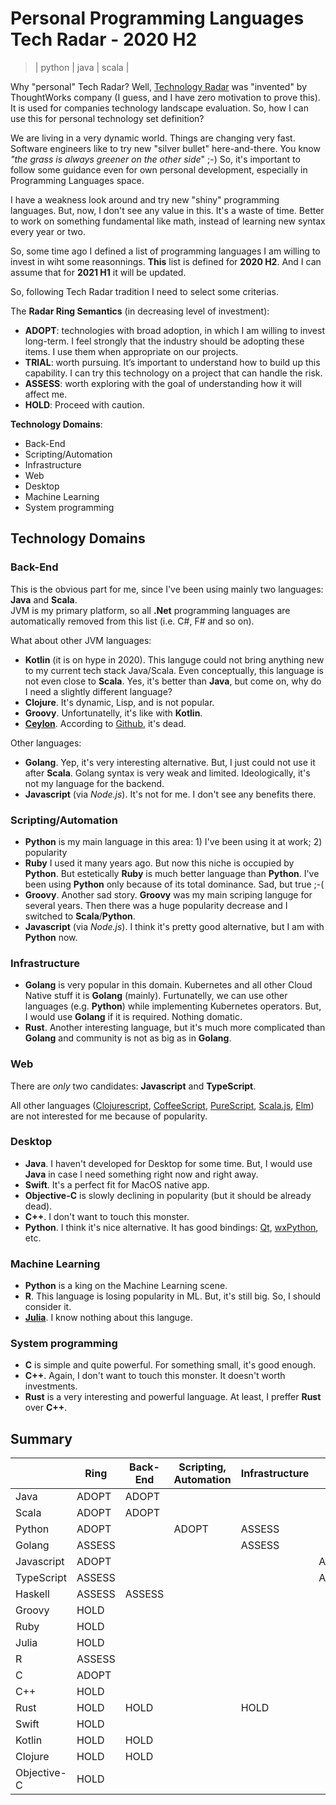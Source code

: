 # Personal Programming Languages Tech Radar - 2020 H2
> | python | java | scala |

Why "personal" Tech Radar? Well, [Technology Radar](https://www.thoughtworks.com/de/radar) was "invented" by ThoughtWorks company
(I guess, and I have zero motivation to prove this).
It is used for companies technology landscape evaluation. So, how I can use this for personal technology set definition?

We are living in a very dynamic world. Things are changing very fast. Software engineers like to try new "silver bullet" here-and-there.
You know *"the grass is always greener on the other side*" ;-) So, it's important to follow some guidance even for own personal development,
especially in Programming Languages space.

I have a weakness look around and try new "shiny" programming languages. But, now, I don't see any value in this. It's a waste of time. Better to work on something fundamental like math, instead of learning new syntax every year or two.

So, some time ago I defined a list of programming languages I am willing to invest in wiht some reasonnings. **This** list is defined for **2020 H2**. And I can assume that for **2021 H1** it will be updated.

So, following Tech Radar tradition I need to select some criterias.

The **Radar Ring Semantics** (in decreasing level of investment):

- **ADOPT**: technologies with broad adoption, in which I am willing to invest long-term. I feel strongly that the industry should be adopting these items. I use them when appropriate on our projects.
- **TRIAL**: worth pursuing. It’s important to understand how to build up this capability. I can try this technology on a project that can handle the risk.
- **ASSESS**: worth exploring with the goal of understanding how it will affect me.
- **HOLD**: Proceed with caution.

**Technology Domains**:

- Back-End
- Scripting/Automation
- Infrastructure
- Web
- Desktop
- Machine Learning
- System programming

## Technology Domains

### Back-End

This is the obvious part for me, since I've been using mainly two languages: **Java** and **Scala**.  
JVM is my primary platform, so all **.Net** programming languages are automatically removed from this list (i.e. C#, F# and so on).

What about other JVM languages:

- **Kotlin** (it is on hype in 2020). This languge could not bring anything new to my current tech stack Java/Scala. Even conceptually, this language is not even close to **Scala**. Yes, it's better than **Java**, but come on, why do I need a slightly different language?
- **Clojure**. It's dynamic, Lisp, and is not popular.
- **Groovy**. Unfortunatelly, it's like with **Kotlin**.
- **[Ceylon](https://ceylon-lang.org)**. According to [Github](https://github.com/ceylon), it's dead.

Other languages:

- **Golang**. Yep, it's very interesting alternative. But, I just could not use it after **Scala**. Golang syntax is very weak and limited. Ideologically, it's not my language for the backend.
- **Javascript** (via *Node.js*). It's not for me. I don't see any benefits there.

### Scripting/Automation

- **Python** is my main language in this area: 1) I've been using it at work; 2) popularity
- **Ruby** I used it many years ago. But now this niche is occupied by **Python**. But estetically **Ruby** is much better language than **Python**. I've been using **Python** only because of its total dominance. Sad, but true ;-(
- **Groovy**. Another sad story. **Groovy** was my main scriping languge for several years. Then there was a huge popularity decrease and I switched to **Scala**/**Python**.
- **Javascript** (via *Node.js*). I think it's pretty good alternative, but I am with **Python** now.

### Infrastructure

- **Golang** is very popular in this domain. Kubernetes and all other Cloud Native stuff it is **Golang** (mainly). Furtunatelly, we can use other languages (e.g. **Python**) while implementing Kubernetes operators. But, I would use **Golang** if it is required. Nothing domatic.
- **Rust**. Another interesting language, but it's much more complicated than **Golang** and community is not as big as in **Golang**.

### Web

There are *only* two candidates: **Javascript** and **TypeScript**.

All other languages ([Clojurescript](https://clojurescript.org), [CoffeeScript](https://coffeescript.org), [PureScript](https://www.purescript.org), [Scala.js](https://www.scala-js.org), [Elm](https://elm-lang.org)) are not interested for me because of popularity.

### Desktop

- **Java**. I haven't developed for Desktop for some time. But, I would use **Java** in case I need something right now and right away.
- **Swift**. It's a perfect fit for MacOS native app.
- **Objective-C** is slowly declining in popularity (but it should be already dead).
- **C++**. I don't want to touch this monster.
- **Python**. I think it's nice alternative. It has good bindings: [Qt](http://qt.io), [wxPython](https://www.wxpython.org), etc.

### Machine Learning

- **Python** is a king on the Machine Learning scene.
- **R**. This language is losing popularity in ML. But, it's still big. So, I should consider it.
- **[Julia](https://julialang.org)**. I know nothing about this languge.

### System programming

- **C** is simple and quite powerful. For something small, it's good enough.
- **C++**. Again, I don't want to touch this monster. It doesn't worth investments.
- **Rust** is a very interesting and powerful language. At least, I preffer **Rust** over **C++**.

## Summary

|             | Ring   | Back-End | Scripting, Automation | Infrastructure | Web    | Desktop | Machine Learning | System programming |
|-------------|--------|----------|----------------------|----------------|--------|---------|------------------|--------------------|
| Java        | ADOPT  | ADOPT    |                      |                |        | ADOPT   |                  |                    |
| Scala       | ADOPT  | ADOPT    |                      |                |        |         |                  |                    |
| Python      | ADOPT  |          | ADOPT                | ASSESS         |        | ADOPT   | ADOPT            |                    |
| Golang      | ASSESS |          |                      | ASSESS         |        |         |                  |                    |
| Javascript  | ADOPT  |          |                      |                | ADOPT  |         |                  |                    |
| TypeScript  | ASSESS |          |                      |                | ASSESS |         |                  |                    |
| Haskell     | ASSESS | ASSESS   |                      |                |        |         |                  |                    |
| Groovy      | HOLD   |          |                      |                |        |         |                  |                    |
| Ruby        | HOLD   |          |                      |                |        |         |                  |                    |
| Julia       | HOLD   |          |                      |                |        |         | HOLD             |                    |
| R           | ASSESS |          |                      |                |        |         | ASSESS           |                    |
| C           | ADOPT  |          |                      |                |        |         |                  | ADOPT              |
| C++         | HOLD   |          |                      |                |        | HOLD    |                  | HOLD               |
| Rust        | HOLD   | HOLD     |                      | HOLD           |        |         |                  | HOLD               |
| Swift       | HOLD   |          |                      |                |        | HOLD    |                  |                    |
| Kotlin      | HOLD   | HOLD     |                      |                |        |         |                  |                    |
| Clojure     | HOLD   | HOLD     |                      |                |        |         |                  |                    |
| Objective-C | HOLD   |          |                      |                |        | HOLD    |                  |                    |